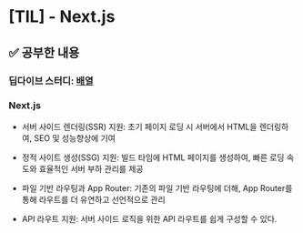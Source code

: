 # [TIL] - Next.js

## ✅ 공부한 내용

### 딥다이브 스터디: [배열](https://github.com/hyeonseok98/js-deep-dive-study/blob/main/%5B27%EC%9E%A5%5D%20%EB%B0%B0%EC%97%B4/%EA%B5%AD%EB%AF%BC%EC%98%81.md)

### Next.js

- 서버 사이드 렌더링(SSR) 지원: 초기 페이지 로딩 시 서버에서 HTML을 렌더링하여, SEO 및 성능향상에 기여

- 정적 사이트 생성(SSG) 지원: 빌드 타임에 HTML 페이지를 생성하여, 빠른 로딩 속도와 효율적인 서버 부하 관리를 제공

- 파일 기반 라우팅과 App Router: 기존의 파일 기반 라우팅에 더해, App Router를 통해 라우트를 더 유연하고 선언적으로 관리

- API 라우트 지원: 서버 사이드 로직을 위한 API 라우트를 쉽게 구성할 수 있다.
